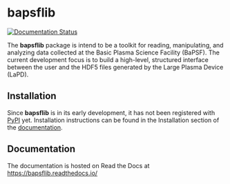 # bapsflib

[![Documentation Status](https://readthedocs.org/projects/bapsflib/badge/?version=0.1.3.dev5)](https://bapsflib.readthedocs.io/en/0.1.3.dev5/?badge=0.1.3.dev5)

The **bapsflib** package is intend to be a toolkit for reading, 
manipulating, and analyzing data collected at the Basic Plasma Science 
Facility (BaPSF). The current development focus is to build a 
high-level, structured interface between the user and the HDF5 files 
generated by the Large Plasma Device (LaPD).

## Installation

Since **bapsflib** is in its early development, it has not been 
registered with [PyPI](https://pypi.org/) yet.  Installation 
instructions can be found in the Installation section of the 
[documentation](https://bapsflib.readthedocs.io/).

## Documentation

The documentation is hosted on Read the Docs at 
https://bapsflib.readthedocs.io/